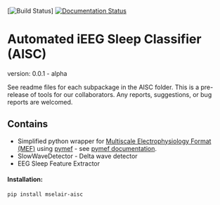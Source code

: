 [![Build Status](https://travis-ci.com/mselair/AISC.svg?branch=master)]
[![Documentation Status](https://readthedocs.org/projects/aisc-docs/badge/?version=latest)](https://aisc-docs.readthedocs.io/)

# Automated iEEG Sleep Classifier (AISC)
version: 0.0.1 - alpha

See readme files for each subpackage in the AISC folder.
This is a pre-release of tools for our collaborators. Any reports, suggestions, or bug reports are welcomed.

## Contains
- Simplified python wrapper for [Multiscale Electrophysiology Format (MEF)](https://github.com/msel-source/meflib) using [pymef](https://github.com/msel-source/pymef) - see [pymef documentation](https://pymef.readthedocs.io/en/latest/).
- SlowWaveDetector - Delta wave detector
- EEG Sleep Feature Extractor

#### Installation:

```bash
pip install mselair-aisc
```



